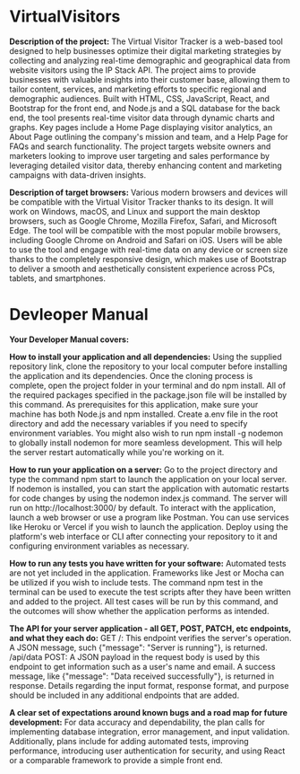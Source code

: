 # VirtualVisitors
**Description of the project:** The Virtual Visitor Tracker is a web-based tool designed to help businesses optimize their digital marketing strategies by collecting and analyzing real-time demographic and geographical data from website visitors using the IP Stack API. The project aims to provide businesses with valuable insights into their customer base, allowing them to tailor content, services, and marketing efforts to specific regional and demographic audiences. Built with HTML, CSS, JavaScript, React, and Bootstrap for the front end, and Node.js and a SQL database for the back end, the tool presents real-time visitor data through dynamic charts and graphs. Key pages include a Home Page displaying visitor analytics, an About Page outlining the company's mission and team, and a Help Page for FAQs and search functionality. The project targets website owners and marketers looking to improve user targeting and sales performance by leveraging detailed visitor data, thereby enhancing content and marketing campaigns with data-driven insights.

**Description of target browsers:** Various modern browsers and devices will be compatible with the Virtual Visitor Tracker thanks to its design. It will work on Windows, macOS, and Linux and support the main desktop browsers, such as Google Chrome, Mozilla Firefox, Safari, and Microsoft Edge. The tool will be compatible with the most popular mobile browsers, including Google Chrome on Android and Safari on iOS. Users will be able to use the tool and engage with real-time data on any device or screen size thanks to the completely responsive design, which makes use of Bootstrap to deliver a smooth and aesthetically consistent experience across PCs, tablets, and smartphones.

# Devleoper Manual

**Your Developer Manual covers:**

**How to install your application and all dependencies:**
Using the supplied repository link, clone the repository to your local computer before installing the application and its dependencies. Once the cloning process is complete, open the project folder in your terminal and do npm install. All of the required packages specified in the package.json file will be installed by this command. As prerequisites for this application, make sure your machine has both Node.js and npm installed. Create a.env file in the root directory and add the necessary variables if you need to specify environment variables. You might also wish to run npm install -g nodemon to globally install nodemon for more seamless development. This will help the server restart automatically while you're working on it.

**How to run your application on a server:**
Go to the project directory and type the command npm start to launch the application on your local server. If nodemon is installed, you can start the application with automatic restarts for code changes by using the nodemon index.js command. The server will run on http://localhost:3000/ by default. To interact with the application, launch a web browser or use a program like Postman. You can use services like Heroku or Vercel if you wish to launch the application. Deploy using the platform's web interface or CLI after connecting your repository to it and configuring environment variables as necessary.

**How to run any tests you have written for your software:**
Automated tests are not yet included in the application. Frameworks like Jest or Mocha can be utilized if you wish to include tests. The command npm test in the terminal can be used to execute the test scripts after they have been written and added to the project. All test cases will be run by this command, and the outcomes will show whether the application performs as intended.

**The API for your server application - all GET, POST, PATCH, etc endpoints, and what they each do:**
GET /: This endpoint verifies the server's operation. A JSON message, such {"message": "Server is running"}, is returned.
/api/data POST: A JSON payload in the request body is used by this endpoint to get information such as a user's name and email. A success message, like {"message": "Data received successfully"}, is returned in response.
Details regarding the input format, response format, and purpose should be included in any additional endpoints that are added.

**A clear set of expectations around known bugs and a road map for future development:**
For data accuracy and dependability, the plan calls for implementing database integration, error management, and input validation. Additionally, plans include for adding automated tests, improving performance, introducing user authentication for security, and using React or a comparable framework to provide a simple front end.
